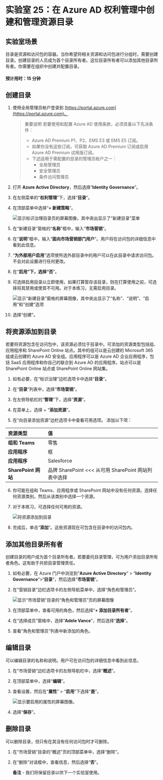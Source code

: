 ﻿---
lab:
    title: '25 - 在 Azure AD 权利管理中创建和管理资源目录'
    learning path: '04'
    module: '模块 01 - 计划和实现权利管理'
---

# 实验室 25：在 Azure AD 权利管理中创建和管理资源目录

## 实验室场景

目录是资源和访问包的容器。当你希望将相关资源和访问包进行分组时，需要创建目录。创建目录的人员成为首个目录所有者。这位目录所有者可以添加其他目录所有者。你需要在组织中创建并配置目录。

#### 预计用时：15 分钟

## 创建目录

1. 使用全局管理员帐户登录到 [https://portal.azure.com](https://portal.azure.com)。

    >重要说明
    >若要使用和配置 Azure AD 使用条款，必须具备以下先决条件：
    >
    >- Azure AD Premium P1、P2、EMS E3 或 EMS E5 订阅。
    >- 如果你没有这些订阅，可获取 Azure AD Premium 订阅或启用 Azure AD Premium 试用版订阅。
    >- 下述适用于需配置的目录的管理员帐户之一：
    >    - 全局管理员
    >    - 安全管理员
    >    - 条件访问管理员

1. 打开 **Azure Active Directory**，然后选择“**Identity Governance**”。

1. 在左侧菜单的“**权利管理**”下，选择“**目录**”。

1. 在顶部菜单中选择“**+ 新建策略**”。

    ![显示标识治理目录页的屏幕图像，其中突出显示了“新建目录”菜单](./media/lp4-mod1-identity-governance-new-catalog.png)

1. 在“新建目录”窗格的“**名称**”框中，输入“**市场营销**”。

1. 在“**说明**”框中，输入“**面向市场营销部门用户**”。用户将在访问包的详细信息中看到此信息。

1. “**为外部用户启用**”选项使所选外部目录中的用户可以在此目录中请求访问包。不会对此设置进行任何更改。

1. 在“**启用”下，选择“否**”。

1. 可选择启用目录以立即使用，如果打算暂存该目录，则在打算使用之前，可选择将其禁用或使其不可用。对于本练习，无需启用目录。

    ![显示“新建目录”窗格的屏幕图像，其中突出显示了“名称”、“说明”、“启用”和“创建”选项](./media/lp4-mod1-new-catalog-marketing.png)

1. 选择“创建”。

## 将资源添加到目录

若要将资源包含在访问包中，该资源必须位于目录中。可添加的资源类型包括组、应用程序和 SharePoint Online 站点。其中的组可以是云创建的 Microsoft 365 组或云创建的 Azure AD 安全组。应用程序可以是 Azure AD 企业应用程序，包括 SaaS 应用程序和你自己的联合到 Azure AD 的应用程序。站点可以是 SharePoint Online 站点或 SharePoint Online 网站集。

1. 如有必要，在“标识治理”边栏选项卡中选择“**目录**”。

2. 在“**目录**”列表中，选择“**市场营销**”。

3. 在左侧导航栏的“**管理**”下，选择“**资源**”。

4. 在菜单上，选择 + “**添加资源**”。

5. 在“向目录添加资源”边栏选项卡中查看可用选项。  添加以下项：

| 资源类型 | 值 |
| :------------- | :---------- |
|  **组和 Teams** | 零售 |
|  **应用程序** | 框 |
|  **应用程序** | Salesforce |
|  **SharePoint 网站** | 品牌 SharePoint <<< 从可用 SharePoint 网站列表中选择 |

6. 你可能在组和 Teams、应用程序或 SharePoint 网站中没有任何资源。选择任何资源类别，然后从该类别中选择一个资源。

7. 对于本练习，可选择任何可用的资源。

    ![将资源添加到目录](./media/catalog-add-resources.png)

8. 完成后，单击“**添加**”。这些资源现在可包含在目录中的访问包内。

## 添加其他目录所有者

创建目录的用户成为首个目录所有者。若要委托目录管理，可为用户添加目录所有者角色。这有助于共担目录管理责任。

1. 如有必要，在 Azure 门户中浏览到“**Azure Active Directory**” > “**Identity Governance**”>“**目录**”，然后选择“**市场营销**”。

2. 在“营销目录”边栏选项卡的左侧导航菜单中，选择“角色和管理员”。

    ![显示“市场营销”目录的“角色和管理员”页的屏幕图像](./media/lp4-mod1-catalog-roles-and-admins.png)

3. 在顶部菜单中，查看可用的角色，然后选择“**+ 添加目录所有者**”。

4. 在“选择成员”窗格中，选择“**Adele Vance**”，然后选择“**选择**”。

5. 查看“角色和管理员”列表中新添加的角色。

## 编辑目录

可以编辑目录的名称和说明。用户可在访问包的详细信息中看到此信息。

1. 在“市场营销”边栏选项卡的左侧导航栏中，选择“**概述**”。

2. 在顶部菜单中，选择“**编辑**”。

3. 查看设置，然后在“**属性**” > “**启用**”下选择“**是**”。

    ![显示要启用的属性的屏幕图像。](./media/lp4-mod1-edit-marketing-catalog.png)

4. 选择“**保存**”。

## 删除目录

可以删除目录，但只有在其没有任何访问包时才可删除。

1. 在“市场营销”目录的“概述”页的顶部菜单中，选择“删除”。

2. 在“删除”对话框中，查看信息，然后选择“**否**”。

    **备注** - 我们将保留目录以供下一个实验室使用。
